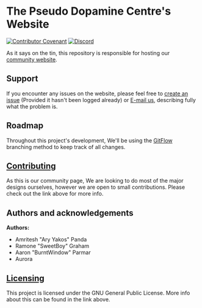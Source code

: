 # The Pseudo Dopamine Centre's Website
[![Contributor Covenant](https://img.shields.io/badge/Contributor%20Covenant-v2.0%20adopted-ff69b4.svg)](https://GitHub.com/PseudoDopamine/PseudoDopamine.github.io/blob/master/CODE_OF_CONDUCT.md) [![Discord](https://img.shields.io/discord/556908017594138646?color=%234E5D94%20&label=TPDC&logo=Discord)](https://Discord.gg/vU6pw6TESe)

As it says on the tin, this repository is responsible for hosting our [community website](https://TPDC.club).

## Support
If you encounter any issues on the website, please feel free to [create an issue](https://GitHub.com/PseudoDopamine/PseudoDopamine.github.io/issues) (Provided it hasn't been logged already) or [E-mail us](mailto:ThePseudoDopamineCentre@gmail.com), describing fully what the problem is.

## Roadmap
Throughout this project's development, We'll be using the [GitFlow](https://wac-cdn.atlassian.com/dam/jcr:cc0b526e-adb7-4d45-874e-9bcea9898b4a/04%20Hotfix%20branches.svg?cdnVersion=1340) branching method to keep track of all changes.

## [Contributing](https://GitHub.com/PseudoDopamine/PseudoDopamine.github.io/blob/master/CONTRIBUTING.md)
As this is our community page, We are looking to do most of the major designs ourselves, however we are open to small contributions. Please check out the link above for more info.

## Authors and acknowledgements
**Authors:**
- Amritesh "Ary Yakos" Panda
- Ramone "SweetBoy" Graham
- Aaron "BurntWindow" Parmar
- Aurora

## [Licensing](https://GitHub.com/PseudoDopamine/PseudoDopamine.github.io/blob/master/LICENSE)
This project is licensed under the GNU General Public License. More info about this can be found in the link above.

